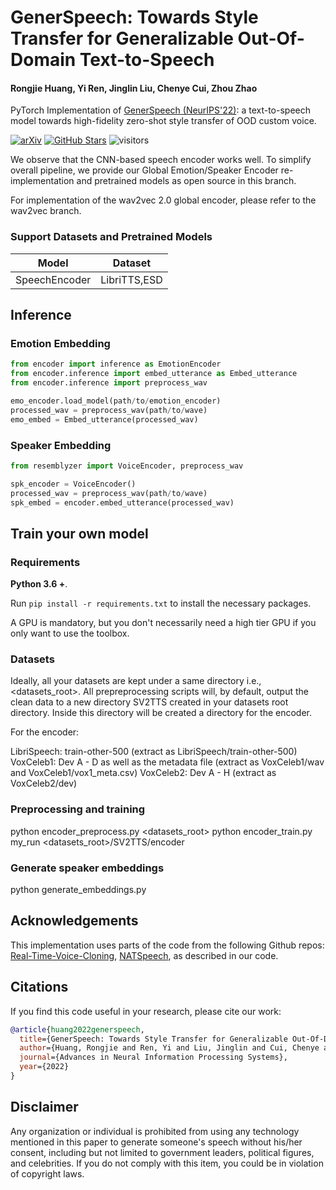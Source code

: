 # GenerSpeech: Towards Style Transfer for Generalizable Out-Of-Domain Text-to-Speech

#### Rongjie Huang, Yi Ren, Jinglin Liu, Chenye Cui, Zhou Zhao

PyTorch Implementation of [GenerSpeech (NeurIPS'22)](https://arxiv.org/abs/2205.07211): a text-to-speech model towards high-fidelity zero-shot style transfer of OOD custom voice.

[![arXiv](https://img.shields.io/badge/arXiv-Paper-<COLOR>.svg)](https://arxiv.org/abs/2205.07211)
[![GitHub Stars](https://img.shields.io/github/stars/Rongjiehuang/GenerSpeech?style=social)](https://github.com/Rongjiehuang/GenerSpeech)
![visitors](https://visitor-badge.glitch.me/badge?page_id=Rongjiehuang/GenerSpeech)

We observe that the CNN-based speech encoder works well. To simplify overall pipeline, we provide our Global Emotion/Speaker Encoder re-implementation and pretrained models as open source in this branch.

For implementation of the wav2vec 2.0 global encoder, please refer to the wav2vec branch.

### Support Datasets and Pretrained Models



| Model         | Dataset      |
|---------------|--------------|
| SpeechEncoder | LibriTTS,ESD |



## Inference
### Emotion Embedding
```python
from encoder import inference as EmotionEncoder
from encoder.inference import embed_utterance as Embed_utterance
from encoder.inference import preprocess_wav

emo_encoder.load_model(path/to/emotion_encoder)
processed_wav = preprocess_wav(path/to/wave)
emo_embed = Embed_utterance(processed_wav)
```

### Speaker Embedding
```python
from resemblyzer import VoiceEncoder, preprocess_wav

spk_encoder = VoiceEncoder()
processed_wav = preprocess_wav(path/to/wave)
spk_embed = encoder.embed_utterance(processed_wav)
```


## Train your own model

### Requirements

**Python 3.6 +**.

Run `pip install -r requirements.txt` to install the necessary packages.

A GPU is mandatory, but you don't necessarily need a high tier GPU if you only want to use the toolbox.

### Datasets

Ideally, all your datasets are kept under a same directory i.e., <datasets_root>. All prepreprocessing scripts will, by default, output the clean data to a new directory SV2TTS created in your datasets root directory. Inside this directory will be created a directory for the encoder.

For the encoder:

LibriSpeech: train-other-500 (extract as LibriSpeech/train-other-500)
VoxCeleb1: Dev A - D as well as the metadata file (extract as VoxCeleb1/wav and VoxCeleb1/vox1_meta.csv)
VoxCeleb2: Dev A - H (extract as VoxCeleb2/dev)

### Preprocessing and training

python encoder_preprocess.py <datasets_root>
python encoder_train.py my_run <datasets_root>/SV2TTS/encoder

### Generate speaker embeddings

python generate_embeddings.py

## Acknowledgements
This implementation uses parts of the code from the following Github repos:
[Real-Time-Voice-Cloning](https://github.com/CorentinJ/Real-Time-Voice-Cloning),
[NATSpeech](https://github.com/NATSpeech/NATSpeech),
as described in our code.

## Citations ##
If you find this code useful in your research, please cite our work:
```bib
@article{huang2022generspeech,
  title={GenerSpeech: Towards Style Transfer for Generalizable Out-Of-Domain Text-to-Speech Synthesis},
  author={Huang, Rongjie and Ren, Yi and Liu, Jinglin and Cui, Chenye and Zhao, Zhou},
  journal={Advances in Neural Information Processing Systems},
  year={2022}
}
```

## Disclaimer ##
Any organization or individual is prohibited from using any technology mentioned in this paper to generate someone's speech without his/her consent, including but not limited to government leaders, political figures, and celebrities. If you do not comply with this item, you could be in violation of copyright laws.
